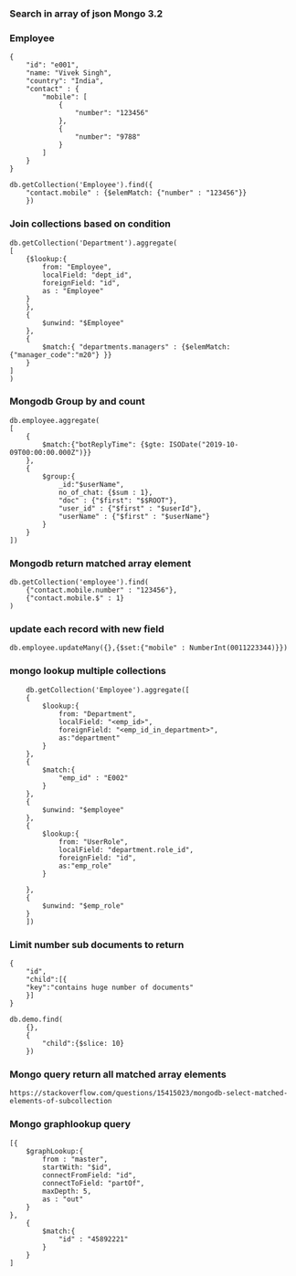 ### Search in array of json Mongo 3.2
### Employee ###
```
{
    "id": "e001",
    "name: "Vivek Singh",
    "country": "India",
    "contact" : {
        "mobile": [
            {
                "number": "123456"
            },
            {
                "number": "9788"
            }
        ]
    }
}
```

```
db.getCollection('Employee').find({
    "contact.mobile" : {$elemMatch: {"number" : "123456"}}
    })
```

### Join collections based on condition
```
db.getCollection('Department').aggregate(
[
    {$lookup:{
        from: "Employee",
        localField: "dept_id",
        foreignField: "id",
        as : "Employee"
    }
    },
    {
        $unwind: "$Employee"
    },    
    {
        $match:{ "departments.managers" : {$elemMatch: {"manager_code":"m20"} }}
    }
]
)
```

### Mongodb Group by and count
```
db.employee.aggregate(
[
    {
        $match:{"botReplyTime": {$gte: ISODate("2019-10-09T00:00:00.000Z")}}
    },
    {
        $group:{
            _id:"$userName", 
            no_of_chat: {$sum : 1}, 
            "doc" : {"$first": "$$ROOT"},
            "user_id" : {"$first" : "$userId"},
            "userName" : {"$first" : "$userName"}
        }
    }
])
```

### Mongodb return matched array element
```
db.getCollection('employee').find(
    {"contact.mobile.number" : "123456"},
    {"contact.mobile.$" : 1}
)
```

### update each record with new field
```
db.employee.updateMany({},{$set:{"mobile" : NumberInt(0011223344)}})
```

### mongo lookup multiple collections
```
    db.getCollection('Employee').aggregate([
    {
        $lookup:{
            from: "Department",
            localField: "<emp_id>",
            foreignField: "<emp_id_in_department>",
            as:"department"
        }
    },
    {
        $match:{
            "emp_id" : "E002"
        }
    },
    {
        $unwind: "$employee"
    },
    {
        $lookup:{
            from: "UserRole",
            localField: "department.role_id",
            foreignField: "id",
            as:"emp_role"
        }

    },
    {
        $unwind: "$emp_role"
    }
    ])
```

### Limit number sub documents to return
```
{
    "id",
    "child":[{
    "key":"contains huge number of documents"
    }]
}

db.demo.find(
    {},
    {
        "child":{$slice: 10}
    })
```

### Mongo query return all matched array elements
```
https://stackoverflow.com/questions/15415023/mongodb-select-matched-elements-of-subcollection
```


### Mongo graphlookup query
```
[{
    $graphLookup:{
        from : "master",
        startWith: "$id",
        connectFromField: "id",
        connectToField: "partOf",
        maxDepth: 5,
        as : "out"
    }
},
    {
        $match:{
            "id" : "45892221"
        }
    }
]
```

